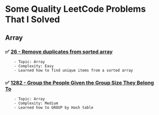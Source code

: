 # Some Quality LeetCode Problems That I Solved

## Array

### ✅ [26 - Remove duplicates from sorted array](https://github.com/anisurrahman072/leetcode-submissions/blob/master/src/Array/26_remove-duplicates-from-sorted-array/readme.md)

        - Topic: Array
        - Complexity: Easy
        - Learned how to find unique items from a sorted array

### ✅ [1282 - Group the People Given the Group Size They Belong To](https://github.com/anisurrahman072/leetcode-submissions/blob/master/src/Array/1282-group-the-people-given-the-group-size-they-belong-to/readme.md)

        - Topic: Array
        - Complexity: Medium
        - Learned how to GROUP by Hash table
